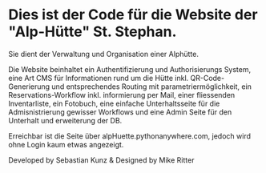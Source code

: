 # Dies ist der Code für die Website der "Alp-Hütte" St. Stephan.

Sie dient der Verwaltung und Organisation einer Alphütte.

Die Website beinhaltet ein Authentifizierung und Authorisierungs System, eine Art CMS für Informationen rund um die Hütte inkl. QR-Code-Generierung und entsprechendes Routing mit parametriermöglichkeit, ein Reservations-Workflow inkl. informierung per Mail, einer fliessenden Inventarliste, ein Fotobuch, eine einfache Unterhaltsseite für die Admisnistrierung gewisser Workflows und eine Admin Seite für den Unterhalt und erweiterung der DB.

Erreichbar ist die Seite über alpHuette.pythonanywhere.com, jedoch wird ohne Login kaum etwas angezeigt.

Developed by Sebastian Kunz & Designed by Mike Ritter
